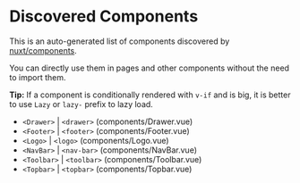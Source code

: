 # Discovered Components

This is an auto-generated list of components discovered by [nuxt/components](https://github.com/nuxt/components).

You can directly use them in pages and other components without the need to import them.

**Tip:** If a component is conditionally rendered with `v-if` and is big, it is better to use `Lazy` or `lazy-` prefix to lazy load.

- `<Drawer>` | `<drawer>` (components/Drawer.vue)
- `<Footer>` | `<footer>` (components/Footer.vue)
- `<Logo>` | `<logo>` (components/Logo.vue)
- `<NavBar>` | `<nav-bar>` (components/NavBar.vue)
- `<Toolbar>` | `<toolbar>` (components/Toolbar.vue)
- `<Topbar>` | `<topbar>` (components/Topbar.vue)
